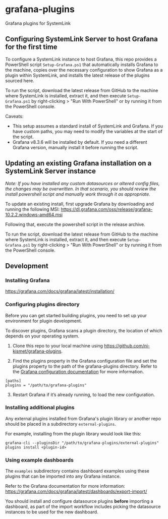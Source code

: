 # grafana-plugins
Grafana plugins for SystemLink

## Configuring SystemLink Server to host Grafana for the first time
To configure a SystemLink instance to host Grafana, this repo provides a PowerShell script `Setup-Grafana.ps1` that automatically installs Grafana to the machine, copies over the necessary configuration to show Grafana as a plugin within SystemLink, and installs the latest release of the plugins sourced here.

To run the script, download the latest release from GitHub to the machine where SystemLink is installed, extract it, and then execute `Setup-Grafana.ps1` by right-clicking > "Run With PowerShell" or by running it from the PowerShell console.

Caveats:
- This setup assumes a standard install of SystemLink and Grafana. If you have custom paths, you may need to modify the variables at the start of the script.
- Grafana v8.3.6 will be installed by default. If you need a different Grafana version, manually install it before running the script.

## Updating an existing Grafana installation on a SystemLink Server instance
*Note: If you have installed any custom datasources or altered config files, the changes may be overwritten. In that scenario, you should review the install powershell script and manually work through it as appropriate.*

To update an existing install, first upgrade Grafana by downloading and running the following MSI: https://dl.grafana.com/oss/release/grafana-10.2.2.windows-amd64.msi

Following that, execute the powershell script in the release archive.

To run the script, download the latest release from GitHub to the machine where SystemLink is installed, extract it, and then execute `Setup-Grafana.ps1` by right-clicking > "Run With PowerShell" or by running it from the PowerShell console.

## Development
### Installing Grafana
https://grafana.com/docs/grafana/latest/installation/

### Configuring plugins directory
Before you can get started building plugins, you need to set up your environment for plugin development.

To discover plugins, Grafana scans a plugin directory, the location of which depends on your operating system.

1. Clone this repo to your local machine using https://github.com/ni-kismet/grafana-plugins.

2. Find the plugins property in the Grafana configuration file and set the plugins property to the path of the grafana-plugins directory. Refer to the [Grafana configuration documentation](https://grafana.com/docs/grafana/latest/installation/configuration/#plugins) for more information.
```
[paths]
plugins = "/path/to/grafana-plugins"
```
3. Restart Grafana if it’s already running, to load the new configuration.

### Installing additional plugins
Any external plugins installed from Grafana's plugin library or another repo should be placed in a subdirectory `external-plugins`.

For example, installing from the plugin library would look like this:
```
grafana-cli --pluginsDir "/path/to/grafana-plugins/external-plugins" plugins install <plugin-id>
```

### Using example dashboards
The `examples` subdirectory contains dashboard examples using these plugins that can be imported into any Grafana instance.

Refer to the Grafana documentation for more information:
https://grafana.com/docs/grafana/latest/dashboards/export-import/

You should install and configure datasource plugins **before** importing a dashboard, as part of the import workflow includes picking the datasource instances to be used for the new dashboard.
